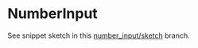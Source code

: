 # NumberInput

See snippet sketch in this [number_input/sketch](https://github.com/wix/wix-style-react/blob/number_input/sketch/stories/TextField/ExampleNumberInput.js) branch.